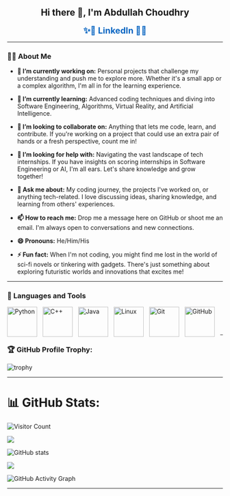 <h2 align="center"><strong>Hi there 👋, I'm Abdullah Choudhry</strong></h2>

<p align="center">
  <a href="https://www.linkedin.com/in/abdullah-choudhry-266227273/" target="_blank" style="font-size: 20px; font-weight: bold; color: #0A66C2; text-decoration: none;">✨🔗 LinkedIn 🔗✨</a>
</p>

---

### 👨‍💻 About Me

- **🔭 I’m currently working on:** Personal projects that challenge my understanding and push me to explore more. Whether it's a small app or a complex algorithm, I'm all in for the learning experience.
  
- **🌱 I’m currently learning:** Advanced coding techniques and diving into Software Engineering, Algorithms, Virtual Reality, and Artificial Intelligence.

- **👯 I’m looking to collaborate on:** Anything that lets me code, learn, and contribute. If you're working on a project that could use an extra pair of hands or a fresh perspective, count me in!

- **🤔 I’m looking for help with:** Navigating the vast landscape of tech internships. If you have insights on scoring internships in Software Engineering or AI, I'm all ears. Let's share knowledge and grow together!

- **💬 Ask me about:** My coding journey, the projects I've worked on, or anything tech-related. I love discussing ideas, sharing knowledge, and learning from others' experiences.

- **📫 How to reach me:** Drop me a message here on GitHub or shoot me an email. I'm always open to conversations and new connections.

- **😄 Pronouns:** He/Him/His

- **⚡ Fun fact:** When I'm not coding, you might find me lost in the world of sci-fi novels or tinkering with gadgets. There's just something about exploring futuristic worlds and innovations that excites me!

---

### 🧰 Languages and Tools

<img align="left" alt="Python" width="70px" style="padding-right:10px;" src="https://cdn.jsdelivr.net/gh/devicons/devicon/icons/python/python-plain.svg" />
<img align="left" alt="C++" width="70px" style="padding-right:10px;" src="https://cdn.jsdelivr.net/gh/devicons/devicon/icons/cplusplus/cplusplus-line.svg" />
<img align="left" alt="Java" width="70px" style="padding-right:10px;" src="https://cdn.jsdelivr.net/gh/devicons/devicon/icons/java/java-original.svg"/>
<img align="left" alt="Linux" width="70px" style="padding-right:10px;" src="https://cdn.jsdelivr.net/gh/devicons/devicon/icons/linux/linux-original.svg" />
<img align="left" alt="Git" width="70px" style="padding-right:10px;" src="https://cdn.jsdelivr.net/gh/devicons/devicon/icons/git/git-original.svg" />
<img align="left" alt="GitHub" width="70px" style="padding-right:10px;" src="https://cdn.jsdelivr.net/gh/devicons/devicon/icons/github/github-original.svg" /><br/><br/><br/>

---

### 🏆 GitHub Profile Trophy:
![trophy](https://github-profile-trophy.vercel.app/?username=Abdullah0x0&theme=radical)

---

# 📊 GitHub Stats:
![Visitor Count](https://komarev.com/ghpvc/?username=Abdullah0x0&style=flat-square)<br/>

![](https://github-readme-stats.vercel.app/api/top-langs/?username=Abdullah0x0&theme=radical&hide_border=false&include_all_commits=true&count_private=true&layout=compact)<br/>

![GitHub stats](https://github-readme-stats.vercel.app/api?username=Abdullah0x0&show_icons=true&theme=radical&count_private=true&include_all_commits=true)<br/>

![](https://github-readme-streak-stats.herokuapp.com/?user=Abdullah0x0&theme=radical&hide_border=false)<br/>

![GitHub Activity Graph](https://github-readme-activity-graph.vercel.app/graph?username=Abdullah0x0&theme=radical)<br/>

---

